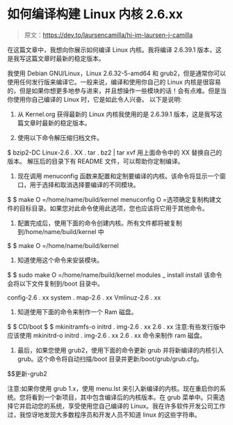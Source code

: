 # 如何编译构建 Linux 内核 2.6.xx

> 原文：<https://dev.to/laursencamilla/hi-im-laursen-j-camilla>

在这篇文章中，我想向你展示如何编译 Linux 内核。我将编译 2.6.39.1 版本，这是我写这篇文章时最新的稳定版本。

我使用 Debian GNU/Linux，Linux 2.6.32-5-amd64 和 grub2，但是通常你可以使用任何发行版来编译它。一般来说，编译和使用你自己的 Linux 内核是很容易的，但是如果你想更多地参与进来，并且想操作一些模块的话！会有点难。但是当你使用你自己编译的 Linux 时，它是如此令人兴奋。
以下是说明:

1.  从 Kernel.org 获得最新的 Linux 内核我使用的是 2.6.39.1 版本，这是我写这篇文章时最新的稳定版本。

2.  使用以下命令解压缩归档文件。

$ bzip2-DC Linux-2.6 . XX . tar . bz2 | tar xvf
用上面命令中的 XX 替换自己的版本。
解压后的目录下有 README 文件，可以帮助你定制编译。

1.  现在调用 menuconfig 函数来配置和定制要编译的内核。该命令将显示一个窗口，用于选择和取消选择要编译的不同模块。

$ $ make O =/home/name/build/kernel menuconfig
O =选项确定复制构建文件的目标目录。如果您对此命令使用此选项，您也应该将它用于其他命令。

1.  配置完成后，使用下面的命令创建内核。所有文件都将被复制到/home/name/build/kernel 中

$ $ make O =/home/name/build/kernel

1.  知道使用这个命令来安装模块。

$ $ sudo make O =/home/name/build/kernel modules _ install install
该命令会将以下文件复制到/boot 目录中。

config-2.6 . xx
system . map-2.6 . xx
Vmlinuz-2.6 . xx

1.  知道使用下面的命令来制作一个 Ram 磁盘。

$ $ CD/boot
$ $ mkinitramfs-o initrd . img-2.6 . xx 2.6 . xx
注意:有些发行版中应该使用 mkinitrd-o initrd . img-2.6 . xx 2.6 . xx 命令来制作 ram 磁盘。

1.  最后，如果您使用 grub2，使用下面的命令更新 grub 并将新编译的内核引入 grub。这个命令将自动扫描/boot 目录并更新/boot/grub/grub.cfg。

$$更新-grub2

注意:如果你使用 grub 1.x，使用 menu.lst 来引入新编译的内核。现在重启你的系统。您将看到一个新项目，其中包含编译后的内核版本。在 grub 菜单中。只需选择它并启动您的系统，享受使用您自己编译的 Linux。我在许多软件开发公司工作过，我惊讶地发现大多数程序员和开发人员不知道 linux 的这些字符串。